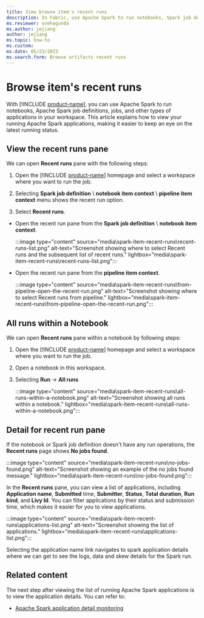 ```yaml
---
title: View browse item's recent runs
description: In Fabric, use Apache Spark to run notebooks, Spark job definitions, jobs, and other types of applications. Learn how to view recent runs.
ms.reviewer: snehagunda
ms.author: jejiang
author: jejiang
ms.topic: how-to
ms.custom:
ms.date: 05/23/2023
ms.search.form: Browse artifacts recent runs
---
```


# Browse item's recent runs

With [!INCLUDE [product-name](../includes/product-name.md)], you can use Apache Spark to run notebooks, Apache Spark job definitions, jobs, and other types of applications in your workspace. This article explains how to view your running Apache Spark applications, making it easier to keep an eye on the latest running status.

## View the recent runs pane

We can open **Recent runs** pane with the following steps:

1. Open the [!INCLUDE [product-name](../includes/product-name.md)] homepage and select a workspace where you want to run the job.

2. Selecting **Spark job definition** \ **notebook item context** \ **pipeline item context** menu shows the recent run option.

3. Select **Recent runs**.

 - Open the recent run pane from the **Spark job definition** \ **notebook item context**.

    :::image type="content" source="media\spark-item-recent-runs\recent-runs-list.png" alt-text="Screenshot showing where to select Recent runs and the subsequent list of recent runs." lightbox="media\spark-item-recent-runs\recent-runs-list.png":::

 - Open the recent run pane from the **pipeline item context**.

    :::image type="content" source="media\spark-item-recent-runs\from-pipeline-open-the-recent-run.png" alt-text="Screenshot showing where to select Recent runs from pipeline." lightbox="media\spark-item-recent-runs\from-pipeline-open-the-recent-run.png":::

## All runs within a Notebook

We can open **Recent runs** pane within a notebook by following steps:

1. Open the [!INCLUDE [product-name](../includes/product-name.md)] homepage and select a workspace where you want to run the job.

2. Open a notebook in this workspace.

3. Selecting **Run** -> **All runs**

    :::image type="content" source="media\spark-item-recent-runs\all-runs-within-a-notebook.png" alt-text="Screenshot showing all runs within a notebook." lightbox="media\spark-item-recent-runs\all-runs-within-a-notebook.png":::

## Detail for recent run pane

If the notebook or Spark job definition doesn't have any run operations, the **Recent runs** page shows **No jobs found**.

:::image type="content" source="media\spark-item-recent-runs\no-jobs-found.png" alt-text="Screenshot showing an example of the no jobs found message." lightbox="media\spark-item-recent-runs\no-jobs-found.png":::

In the **Recent runs** pane, you can view a list of applications, including **Application name**, **Submitted** time, **Submitter**, **Status**, **Total duration**, **Run kind**, and **Livy Id**. You can filter applications by their status and submission time, which makes it easier for you to view applications.

:::image type="content" source="media\spark-item-recent-runs\applications-list.png" alt-text="Screenshot showing the list of applications." lightbox="media\spark-item-recent-runs\applications-list.png":::

Selecting the application name link navigates to spark application details where we can get to see the logs, data and skew details for the Spark run.

## Related content

The next step after viewing the list of running Apache Spark applications is to view the application details. You can refer to:

- [Apache Spark application detail monitoring](spark-detail-monitoring.md)
